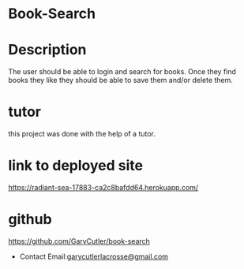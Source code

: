 
# Book-Search

  # Description
The user should be able to login and search for books. Once they find books they like they should be able to save them and/or delete them.


# tutor
this project was done with the help of a tutor.
# link to deployed site 
https://radiant-sea-17883-ca2c8bafdd64.herokuapp.com/

# github
https://github.com/GaryCutler/book-search
  * Contact Email:garycutlerlacrosse@gmail.com
